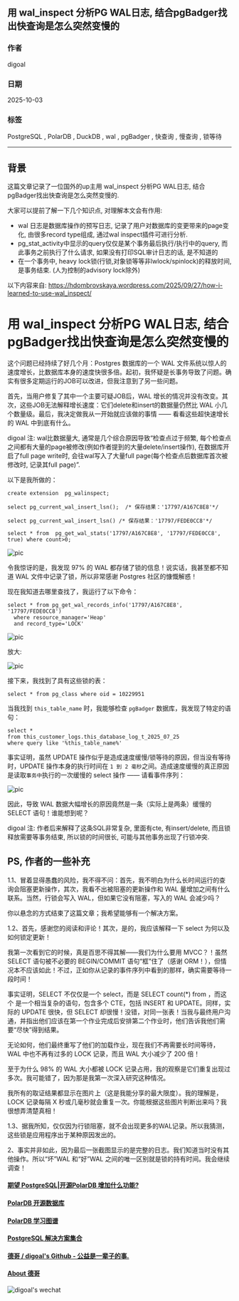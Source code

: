 ## 用 wal_inspect 分析PG WAL日志, 结合pgBadger找出快查询是怎么突然变慢的  
                  
### 作者                  
digoal                  
                  
### 日期                  
2025-10-03                 
                  
### 标签                  
PostgreSQL , PolarDB , DuckDB , wal , pgBadger , 快查询 , 慢查询 , 锁等待         
                  
----                  
                  
## 背景        
这篇文章记录了一位国外的up主用 wal_inspect 分析PG WAL日志, 结合pgBadger找出快查询是怎么突然变慢的.  
  
大家可以提前了解一下几个知识点, 对理解本文会有作用:  
- wal 日志是数据库操作的预写日志, 记录了用户对数据库的变更带来的page变化, 由很多record type组成, 通过wal inspect插件可进行分析.  
- pg_stat_activity中显示的query仅仅是某个事务最后执行/执行中的query, 而此事务之前执行了什么请求, 如果没有打印SQL审计日志的话, 是不知道的  
- 在一个事务中, heavy lock锁(行锁,对象锁等等非lwlock/spinlock)的释放时间, 是事务结束. (人为控制的advisory lock除外)  
  
以下内容来自: https://hdombrovskaya.wordpress.com/2025/09/27/how-i-learned-to-use-wal_inspect/  
  
# 用 wal_inspect 分析PG WAL日志, 结合pgBadger找出快查询是怎么突然变慢的  
  
这个问题已经持续了好几个月：Postgres 数据库的一个 WAL 文件系统以惊人的速度增长，比数据库本身的速度快很多倍。起初，我怀疑是长事务导致了问题。确实有很多定期运行的JOB可以改进，但我注意到了另一些问题。  
  
首先，当用户修复了其中一个主要可疑JOB后，WAL 增长的情况并没有改变。其次，这些JOB无法解释增长速度：它们delete和insert的数据量仍然比 WAL 小几个数量级。最后，我决定做我从一开始就应该做的事情 —— 看看这些超快速增长的 WAL 中到底有什么。  
  
digoal 注: wal比数据量大, 通常是几个综合原因导致“检查点过于频繁, 每个检查点之间都有大量的page被修改(例如作者提到的大量delete/insert操作), 在数据库开启了full page write时, 会往wal写入了大量full page(每个检查点后数据库首次被修改时, 记录其full page)”.  
  
以下是我所做的：  
```  
create extension  pg_walinspect;  
  
select pg_current_wal_insert_lsn();  /* 保存结果：'17797/A167C8E8'*/  
  
select pg_current_wal_insert_lsn() /* 保存结果：'17797/FEDE0CC8'*/  
  
select * from  pg_get_wal_stats('17797/A167C8E8', '17797/FEDE0CC8', true) where count>0;  
```  
  
![pic](20251003_05_pic_001.webp)  
  
令我惊讶的是，我发现 97% 的 WAL 都存储了锁的信息！说实话，我甚至都不知道 WAL 文件中记录了锁，所以非常感谢 Postgres 社区的慷慨解惑！  
  
现在我知道去哪里查找了，我运行了以下命令：  
```  
select * from pg_get_wal_records_info('17797/A167C8E8', '17797/FEDE0CC8')  
  where resource_manager='Heap'  
  and record_type='LOCK'  
```  
  
![pic](20251003_05_pic_002.webp)  
  
放大:  
  
![pic](20251003_05_pic_003.png)  
  
接下来，我找到了具有这些锁的表：  
```  
select * from pg_class where oid = 10229951  
```  
  
当我找到 `this_table_name` 时，我能够检查 `pgBadger` 数据库，我发现了特定的语句：  
```  
select *   
from this_customer_logs.this_database_log_t_2025_07_25  
where query like '%this_table_name%'  
```  
  
事实证明，虽然 UPDATE 操作似乎是造成速度缓慢/锁等待的原因，但当没有等待时，UPDATE 操作本身的执行时间在 `1 到 2 毫秒`之间。造成速度缓慢的真正原因是读取`事务中`执行的一次缓慢的 select 操作 —— 请看事件序列：  
  
![pic](20251003_05_pic_004.webp)  
  
因此，导致 WAL 数据大幅增长的原因竟然是一条（实际上是两条）缓慢的 SELECT 语句！谁能想到呢？    
  
digoal 注: 作者后来解释了这条SQL非常复杂, 里面有cte, 有insert/delete, 而且锁释放需要等事务结束, 所以锁的时间很长, 可能与其他事务出现了行锁冲突.   
  
## PS, 作者的一些补充  
  
  
1\.1、冒着显得愚蠢的风险，我不得不问：首先，我不明白为什么长时间运行的查询会阻塞更新操作，其次，我看不出被阻塞的更新操作和 WAL 量增加之间有什么联系。当然，行锁会写入 WAL，但如果它没有阻塞，写入的 WAL 会减少吗？  
  
你以悬念的方式结束了这篇文章；我希望能够有一个解决方案。  
  
1\.2、首先，感谢您的阅读和评论！其次，是的，我应该解释一下 select 为何以及如何锁定更新！  
  
我第一次看到它的时候，真是百思不得其解——我们为什么要用 MVCC？！虽然 SELECT 语句被不必要的 BEGIN/COMMIT 语句“框”住了（感谢 ORM！），但情况本不应该如此！不过，正如你从记录的事件序列中看到的那样，确实需要等待一段时间！  
  
事实证明，SELECT 不仅仅是一个 select，而是 SELECT count(*) from <something else>，而这个 <something else> 是一个相当复杂的语句，包含多个 CTE，包括 INSERT 和 UPDATE。同样，实际的 UPDATE 很快，但 SELECT 却很慢！没错，对同一张表！当我与最终用户沟通，并指出他们应该在第一个作业完成后安排第二个作业时，他们告诉我他们需要“尽快”得到结果。  
  
无论如何，他们最终重写了他们的加载作业，现在我们不再需要长时间等待，WAL 中也不再有过多的 LOCK 记录，而且 WAL 大小减少了 200 倍！  
  
至于为什么 98% 的 WAL 大小都被 LOCK 记录占用，我的观察是它们重复出现过多次。我可能错了，因为那是我第一次深入研究这种情况。  
  
我所有的取证结果都显示在图片上（这是我能分享的最大限度）。我的理解是，LOCK 记录每隔 X 秒或几毫秒就会重复一次。你能根据这些图片判断出来吗？我很想弄清楚真相！  
  
1\.3、据我所知，仅仅因为行锁阻塞，就不会出现更多的WAL记录。所以我猜测，这些锁是应用程序出于某种原因发出的。  
  
2、事实并非如此，因为最后一张截图显示的是完整的日志。我们知道当时没有其他操作。所以“坏”WAL 和“好”WAL 之间的唯一区别就是锁的持有时间。我会继续调查！  
   
  
#### [期望 PostgreSQL|开源PolarDB 增加什么功能?](https://github.com/digoal/blog/issues/76 "269ac3d1c492e938c0191101c7238216")
  
  
#### [PolarDB 开源数据库](https://openpolardb.com/home "57258f76c37864c6e6d23383d05714ea")
  
  
#### [PolarDB 学习图谱](https://www.aliyun.com/database/openpolardb/activity "8642f60e04ed0c814bf9cb9677976bd4")
  
  
#### [PostgreSQL 解决方案集合](../201706/20170601_02.md "40cff096e9ed7122c512b35d8561d9c8")
  
  
#### [德哥 / digoal's Github - 公益是一辈子的事.](https://github.com/digoal/blog/blob/master/README.md "22709685feb7cab07d30f30387f0a9ae")
  
  
#### [About 德哥](https://github.com/digoal/blog/blob/master/me/readme.md "a37735981e7704886ffd590565582dd0")
  
  
![digoal's wechat](../pic/digoal_weixin.jpg "f7ad92eeba24523fd47a6e1a0e691b59")
  
